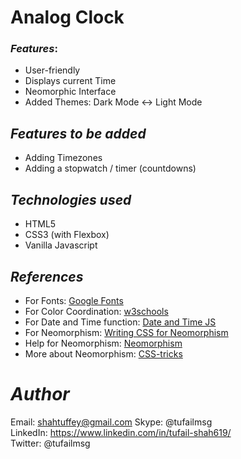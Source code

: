 
# Analog Clock

### *Features*:
* User-friendly
* Displays current Time
* Neomorphic Interface
* Added Themes: Dark Mode <-> Light Mode


## *Features to be added*

- Adding Timezones
- Adding a stopwatch / timer (countdowns)


## *Technologies used*

- HTML5
- CSS3 (with Flexbox)
- Vanilla Javascript


## *References*
* For Fonts: [Google Fonts](https://fonts.googleapis.com/css2?family=Work+Sans:wght@300&display=swap)
* For Color Coordination: [w3schools](https://www.w3schools.com/colors/colors_mixer.asp?colorbottom=000000&colortop=FFFFFF)
* For Date and Time function: [Date and Time JS](https://javascript.info/date#setting-date-components)
* For Neomorphism: [Writing CSS for Neomorphism](https://www.youtube.com/watch?v=Gv0dy51SYL0)
* Help for Neomorphism: [Neomorphism](https://neumorphism.io/)
* More about Neomorphism: [CSS-tricks](https://css-tricks.com/neumorphism-and-css/)



# *Author*
Email: shahtuffey@gmail.com
Skype: @tufailmsg <br>
LinkedIn: https://www.linkedin.com/in/tufail-shah619/ <br>
Twitter: @tufailmsg <br>
